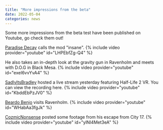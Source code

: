 ```yaml
---
title: "More impressions from the beta"
date: 2022-05-04
categories: news
---
```


Some more impressions from the beta test have been published on Youtube,
go check them out!

[Paradise Decay](https://www.youtube.com/channel/UCFuXMN42K2upumQHKiWZ_aQ)
calls the mod "insane".
{% include video provider="youtube" id="LHPEbfZg-Q4" %}

He also takes an in-depth look at the gravity gun in Ravenholm and meets with
D.O.G in Black Mesa.
{% include video provider="youtube" id="exeI6vvYvA4" %}

[SadlyItsBradley](https://www.youtube.com/channel/UC1xcV34QaE2icXZ21eSvSSw)
hosted a live stream yesterday featuring Half-Life 2 VR. You can view the recording here.
{% include video provider="youtube" id="KbddEbPzJV0" %}

[Beardo Benjo](https://www.youtube.com/channel/UCSzUG-hFZgaKpYA6w2WS8sQ)
visits Ravenholm.
{% include video provider="youtube" id="WHabAa3fgJk" %}

[CozmicNonsense](https://www.youtube.com/channel/UCrXENZqAnb4uyshW4UKx5Jg)
posted some footage from his escape from City 17.
{% include video provider="youtube" id="ylNI4Met3eA" %}
